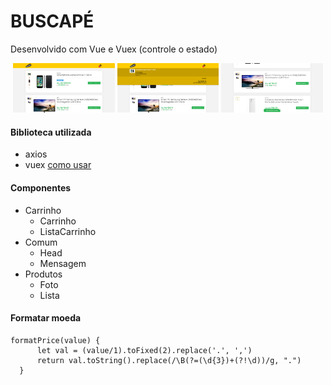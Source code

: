 # BUSCAPÉ

Desenvolvido com Vue e Vuex (controle o estado)

<div align="center">
    <img src="/public/buscape-vue-1.png" style="width:32.333%;" >
    <img src="/public/buscape-vue-2.png" style="width:32.333%;" >
    <img src="/public/buscape-vue-3.png" style="width:32.333%;" >
</div>


#### Biblioteca utilizada
- axios
- vuex [como usar](https://youtu.be/H8y9_q8c8DI)

#### Componentes
- Carrinho
    - Carrinho
    - ListaCarrinho
- Comum
    - Head 
    - Mensagem
- Produtos
    - Foto
    - Lista


#### Formatar moeda
```
formatPrice(value) {
      let val = (value/1).toFixed(2).replace('.', ',')
      return val.toString().replace(/\B(?=(\d{3})+(?!\d))/g, ".")
  }
```
